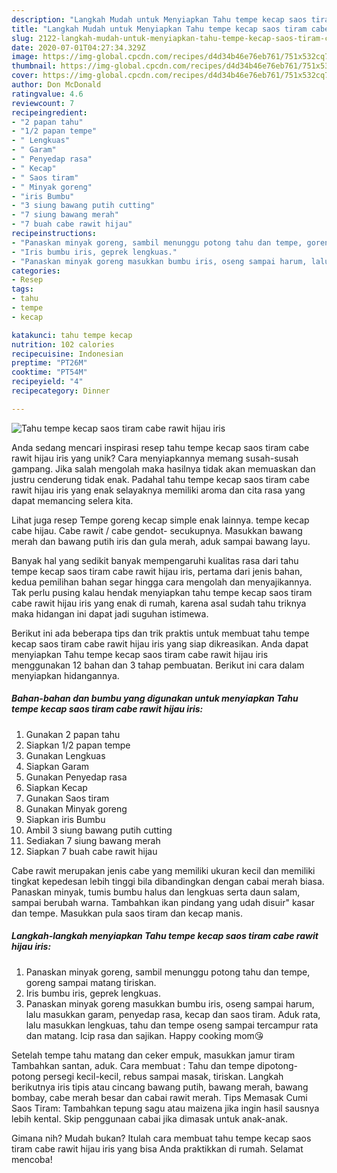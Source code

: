 ```yaml
---
description: "Langkah Mudah untuk Menyiapkan Tahu tempe kecap saos tiram cabe rawit hijau iris Anti Gagal"
title: "Langkah Mudah untuk Menyiapkan Tahu tempe kecap saos tiram cabe rawit hijau iris Anti Gagal"
slug: 2122-langkah-mudah-untuk-menyiapkan-tahu-tempe-kecap-saos-tiram-cabe-rawit-hijau-iris-anti-gagal
date: 2020-07-01T04:27:34.329Z
image: https://img-global.cpcdn.com/recipes/d4d34b46e76eb761/751x532cq70/tahu-tempe-kecap-saos-tiram-cabe-rawit-hijau-iris-foto-resep-utama.jpg
thumbnail: https://img-global.cpcdn.com/recipes/d4d34b46e76eb761/751x532cq70/tahu-tempe-kecap-saos-tiram-cabe-rawit-hijau-iris-foto-resep-utama.jpg
cover: https://img-global.cpcdn.com/recipes/d4d34b46e76eb761/751x532cq70/tahu-tempe-kecap-saos-tiram-cabe-rawit-hijau-iris-foto-resep-utama.jpg
author: Don McDonald
ratingvalue: 4.6
reviewcount: 7
recipeingredient:
- "2 papan tahu"
- "1/2 papan tempe"
- " Lengkuas"
- " Garam"
- " Penyedap rasa"
- " Kecap"
- " Saos tiram"
- " Minyak goreng"
- "iris Bumbu"
- "3 siung bawang putih cutting"
- "7 siung bawang merah"
- "7 buah cabe rawit hijau"
recipeinstructions:
- "Panaskan minyak goreng, sambil menunggu potong tahu dan tempe, goreng sampai matang tiriskan."
- "Iris bumbu iris, geprek lengkuas."
- "Panaskan minyak goreng masukkan bumbu iris, oseng sampai harum, lalu masukkan garam, penyedap rasa, kecap dan saos tiram. Aduk rata, lalu masukkan lengkuas, tahu dan tempe oseng sampai tercampur rata dan matang. Icip rasa dan sajikan. Happy cooking mom😘"
categories:
- Resep
tags:
- tahu
- tempe
- kecap

katakunci: tahu tempe kecap 
nutrition: 102 calories
recipecuisine: Indonesian
preptime: "PT26M"
cooktime: "PT54M"
recipeyield: "4"
recipecategory: Dinner

---
```



![Tahu tempe kecap saos tiram cabe rawit hijau iris](https://img-global.cpcdn.com/recipes/d4d34b46e76eb761/751x532cq70/tahu-tempe-kecap-saos-tiram-cabe-rawit-hijau-iris-foto-resep-utama.jpg)

Anda sedang mencari inspirasi resep tahu tempe kecap saos tiram cabe rawit hijau iris yang unik? Cara menyiapkannya memang susah-susah gampang. Jika salah mengolah maka hasilnya tidak akan memuaskan dan justru cenderung tidak enak. Padahal tahu tempe kecap saos tiram cabe rawit hijau iris yang enak selayaknya memiliki aroma dan cita rasa yang dapat memancing selera kita.

Lihat juga resep Tempe goreng kecap simple enak lainnya. tempe kecap cabe hijau. Cabe rawit / cabe gendot- secukupnya. Masukkan bawang merah dan bawang putih iris dan gula merah, aduk sampai bawang layu.

Banyak hal yang sedikit banyak mempengaruhi kualitas rasa dari tahu tempe kecap saos tiram cabe rawit hijau iris, pertama dari jenis bahan, kedua pemilihan bahan segar hingga cara mengolah dan menyajikannya. Tak perlu pusing kalau hendak menyiapkan tahu tempe kecap saos tiram cabe rawit hijau iris yang enak di rumah, karena asal sudah tahu triknya maka hidangan ini dapat jadi suguhan istimewa.


Berikut ini ada beberapa tips dan trik praktis untuk membuat tahu tempe kecap saos tiram cabe rawit hijau iris yang siap dikreasikan. Anda dapat menyiapkan Tahu tempe kecap saos tiram cabe rawit hijau iris menggunakan 12 bahan dan 3 tahap pembuatan. Berikut ini cara dalam menyiapkan hidangannya.

<!--inarticleads1-->

##### Bahan-bahan dan bumbu yang digunakan untuk menyiapkan Tahu tempe kecap saos tiram cabe rawit hijau iris:

1. Gunakan 2 papan tahu
1. Siapkan 1/2 papan tempe
1. Gunakan  Lengkuas
1. Siapkan  Garam
1. Gunakan  Penyedap rasa
1. Siapkan  Kecap
1. Gunakan  Saos tiram
1. Gunakan  Minyak goreng
1. Siapkan iris Bumbu
1. Ambil 3 siung bawang putih cutting
1. Sediakan 7 siung bawang merah
1. Siapkan 7 buah cabe rawit hijau


Cabe rawit merupakan jenis cabe yang memiliki ukuran kecil dan memiliki tingkat kepedesan lebih tinggi bila dibandingkan dengan cabai merah biasa. Panaskan minyak, tumis bumbu halus dan lengkuas serta daun salam, sampai berubah warna. Tambahkan ikan pindang yang udah disuir&#34; kasar dan tempe. Masukkan pula saos tiram dan kecap manis. 

<!--inarticleads2-->

##### Langkah-langkah menyiapkan Tahu tempe kecap saos tiram cabe rawit hijau iris:

1. Panaskan minyak goreng, sambil menunggu potong tahu dan tempe, goreng sampai matang tiriskan.
1. Iris bumbu iris, geprek lengkuas.
1. Panaskan minyak goreng masukkan bumbu iris, oseng sampai harum, lalu masukkan garam, penyedap rasa, kecap dan saos tiram. Aduk rata, lalu masukkan lengkuas, tahu dan tempe oseng sampai tercampur rata dan matang. Icip rasa dan sajikan. Happy cooking mom😘


Setelah tempe tahu matang dan ceker empuk, masukkan jamur tiram Tambahkan santan, aduk. Cara membuat : Tahu dan tempe dipotong-potong persegi kecil-kecil, rebus sampai masak, tiriskan. Langkah berikutnya iris tipis atau cincang bawang putih, bawang merah, bawang bombay, cabe merah besar dan cabai rawit merah. Tips Memasak Cumi Saos Tiram: Tambahkan tepung sagu atau maizena jika ingin hasil sausnya lebih kental. Skip penggunaan cabai jika dimasak untuk anak-anak. 

Gimana nih? Mudah bukan? Itulah cara membuat tahu tempe kecap saos tiram cabe rawit hijau iris yang bisa Anda praktikkan di rumah. Selamat mencoba!
